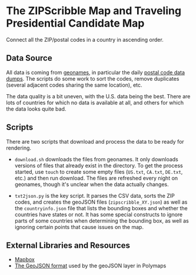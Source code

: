 # The ZIPScribble Map and Traveling Presidential Candidate Map

Connect all the ZIP/postal codes in a country in ascending order.

## Data Source

All data is coming from [geonames](http://geonames.org), in particular the daily [postal code data dumps](http://download.geonames.org/export/zip/). The scripts do some work to sort the codes, remove duplicates (several adjacent codes sharing the same location), etc.

The data quality is a bit uneven, with the U.S. data being the best. There are lots of countries for which no data is available at all, and others for which the data looks quite bad.

## Scripts

There are two scripts that download and process the data to be ready for rendering.

* `download.sh` downloads the files from geonames. It only downloads versions of files that already exist in the directory. To get the process started, use `touch` to create some empty files (`US.txt`, `CA.txt`, `DE.txt`, etc.) and then run download. The files are refreshed every night on geonames, though it's unclear when the data actually changes.

* `txt2json.py` is the key script. It parses the CSV data, sorts the ZIP codes, and creates the geoJSON files (`zipscribble_XY.json`) as well as the `countryinfo.json` file that lists the bounding boxes and whether the countries have states or not. It has some special constructs to ignore parts of some countries when determining the bounding box, as well as ignoring certain points that cause issues on the map.


## External Libraries and Resources

* [Mapbox](https://www.mapbox.com/)
* [The GeoJSON format](http://geojson.org/) used by the geoJSON layer in Polymaps